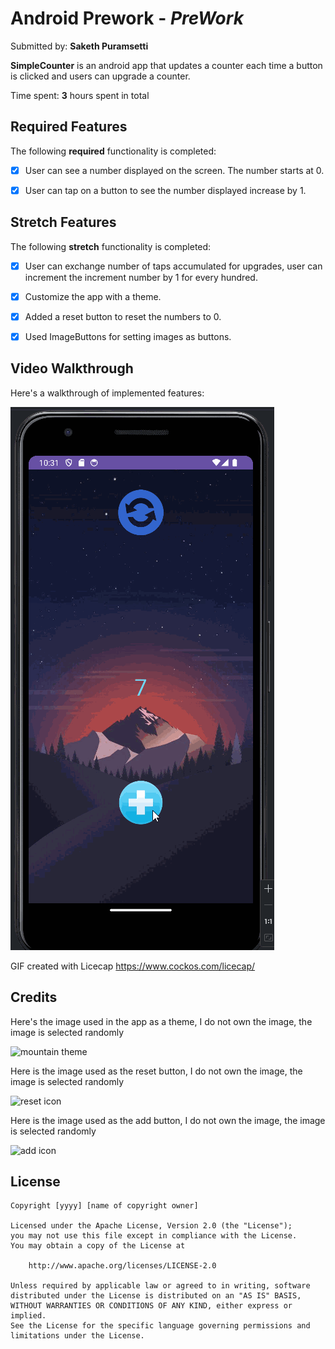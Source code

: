 # Android Prework - *PreWork*

Submitted by: **Saketh Puramsetti**

**SimpleCounter** is an android app that updates a counter each time a button is clicked and users can upgrade a counter. 

Time spent: **3** hours spent in total

## Required Features

The following **required** functionality is completed:

* [X] User can see a number displayed on the screen. The number starts at 0.
* [X] User can tap on a button to see the number displayed increase by 1.


## Stretch Features

The following **stretch** functionality is completed:

* [X] User can exchange number of taps accumulated for upgrades, user can increment the increment number by 1 for every hundred.
* [X] Customize the app with a theme.
* [X] Added a reset button to reset the numbers to 0.
* [X] Used ImageButtons for setting images as buttons. 



## Video Walkthrough

Here's a walkthrough of implemented features:

<img src='walthrough.gif' title='Video Walkthrough' alt='Video Walkthrough' />

<!-- Replace this with whatever GIF tool you used! -->
GIF created with Licecap https://www.cockos.com/licecap/

## Credits

Here's the image used in the app as a theme, I do not own the image, the image is selected randomly

<img src='https://th.bing.com/th/id/OIP.OrGEoq-8mu6hFfb5SHXiZQHaNK?rs=1&pid=ImgDetMain' height="400px" width="200px" alt='mountain theme' />

Here is the image used as the reset button, I do not own the image, the image is selected randomly

<img src='https://th.bing.com/th/id/OIP.tb62CQwO7d5ps1I-mPtwLQAAAA?rs=1&pid=ImgDetMain' height="200px" width="200px" alt='reset icon' />

Here is the image used as the add button, I do not own the image, the image is selected randomly

<img src='https://th.bing.com/th/id/OIP.E4OgUu_g1QvF60SlqERgPwAAAA?rs=1&pid=ImgDetMain' height="200px" width="200px" alt='add icon' />



## License

    Copyright [yyyy] [name of copyright owner]

    Licensed under the Apache License, Version 2.0 (the "License");
    you may not use this file except in compliance with the License.
    You may obtain a copy of the License at

        http://www.apache.org/licenses/LICENSE-2.0

    Unless required by applicable law or agreed to in writing, software
    distributed under the License is distributed on an "AS IS" BASIS,
    WITHOUT WARRANTIES OR CONDITIONS OF ANY KIND, either express or implied.
    See the License for the specific language governing permissions and
    limitations under the License.
